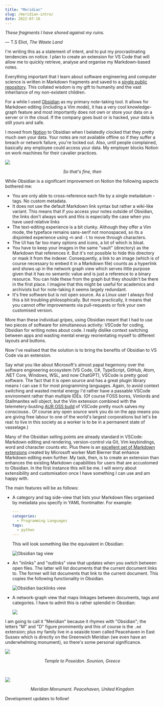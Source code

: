 ```yaml
---
title: "Meridian"
slug: /meridian-intro/
date: 2022-07-16
---
```


_These fragments I have shored against my ruins._

&mdash; T.S Eliot, _The Waste Land_

I'm writing this as a statement of intent, and to put my procrastinating tendencies on notice. I plan to create an extension for VS Code that will allow me to quickly retrieve, analyse and organise my Markdown-based notes.

Everything important that I learn about software engineering and computer science is written in Markdown fragments and saved to a [single public repository](https://github.com/thomasabishop/computer-science). This collated wisdom is my gift to humanity and the vast inheritance of my non-existent children.

For a while I used [Obsidian](https://obsidian.md/) as my primary note-taking tool. It allows for Markdown editing (including a Vim mode), it has a very cool knowledge-graph feature and most importantly does not own or store your data on a server or in the cloud. If the company goes bust or is hacked, your data is still yours and safe.

I moved from [Notion](https://www.notion.so) to Obsidian when I belatedly clocked that they pretty much own your data. Your notes are not available offline so if they suffer a breach or network failure, you're locked out. Also, until people complained, basically any employee could access your data. My employer blocks Notion on work machines for their cavalier practices.

![](./img/notion-bullshit.png)

<p align="center"><i>So that's fine, then</i></p>

While Obsidian is a significant improvement on Notion the following aspects bothered me:

- You are only able to cross-reference each file by a single metadatum - tags. No custom metadata.
- It does not use the default Markdown link syntax but rather a wiki-like variant. This means that if you access your notes outside of Obsidian, the links don't always work and this is especially the case when you have used relative links
- The text-editing experience is a bit clunky. Although they offer a Vim mode, the typeface remains sans-serif not monospaced, so its a disjointed experience using `+h` and `-l` to move through characters.
- The UI has far too many options and icons, a lot of which is bloat.
- You have to keep your images in the same "vault" (directory) as the Markdown that references it. But it's not possible to hide this directory or mask it from the indexer. Consequently, a link to an image (which is of course necessary to embed it in a Markdown file) counts as a hyperlink and shows up in the network graph view which serves little purpose given that it has no semantic value and is just a reference to a binary resource. You can hide these from the graph but they shouldn't be there in the first place. I imagine that this might be useful for academics and archivists but for note-taking it seems largely redundant.
- It's free software but is not open source. As a Linux user I always find this a bit troubling philosophically. But more practically, it means that you cannot offer improvements via pull-requests or fork your own customised version.

More than these individual gripes, using Obsidian meant that I had to use two pieces of software for simultaneous activity: VSCode for coding, Obsidian for writing notes about code. I really dislike context switching between apps and wasting mental energy reorientating myself to different layouts and buttons.

Now I've realised that the solution is to bring the benefits of Obsidian to VS Code via an extension.

Say what you like about Microsoft's almost papal hegemony over the software engineering ecosystem (VS Code, C#, TypeScript, GitHub, Atom, .NET Core, Windows, WSL, and now ChatGPT), VSCode is pretty good software. The fact that it is open source and has a great plugin library means I can use it for most programming languages. Again, to avoid context switching and wasted mental energy I'd rather have a passable VSCode environment rather than multiple IDEs. (Of course FOSS bores, Vimlords and Stallmanites will object, but the Vim extension combined with the telemetery-busting [AUR OSS build](https://vscodium.com/) of VSCode pretty much salves my consciouse.. Of course any open source work you do on the app means you are giving free labour to one of the world's largest corporations but let's be real: to live in this society as a worker is to be in a permanent state of vasselage.)

Many of the Obsidian selling points are already standard in VSCode: Markdown editing and rendering, version-control via Git, Vim keybindings, word and character counts etc. Plus there is an [excellent set of Markdown extensions](https://github.com/mjbvz) created by Microsoft worker Matt Bierner that enhance Markdown editing even further. My task, then, is to create an extension than enhances the existing Markdown capabilities for users that are accustomed to Obsidian. In the first instance this will be me. I will worry about extensibility and customisation once I have something I can use and am happy with.

The main features will be as follows:

- A category and tag side-view that lists your Markdown files organised by metadata you specify in YAML frontmatter. For example:

  ```yaml
  ---
  categories:
    - Programming Languages
  tags:
    - python
  ---
  ```

  This will look something like the equivalent in Obsidian:

  ![Obsidian tag view](./img/obsidian-tag-view.png)

- An "inlinks" and "outlinks" view that updates when you switch between open files. The latter will list documents that the current document links to. The former will list documents that link to the current document. This copies the following functionality in Obsidian.

  ![Obsidian backlinks view](./img/obsidian-backlink-view.png)

- A network-graph view that maps linkages between documents, tags and categories. I have to admit this is rather splendid in Obsidian:

  ![](./img/obsidian-graph-view.png)

I am going to call it "Meridian" because it rhymes with "Obsidian"; the letters "M" and "D" figure promimently and this of course is the `.md` extension; plus my family live in a seaside town called Peacehaven in East Sussex which is directly on the Greenwich Meridian (we even have an underwhelming monument), so there's some personal significance.

![](./img/meridian-monument.jpg)

<p align="center"><i>Temple to Poseidon. Sounion, Greece</i></p>

<br />

![](./img/poseidon.jpg)

<p align="center"><i>Meridian Monument. Peacehaven, United Kingdom</i></p>

Development updates to follow!
